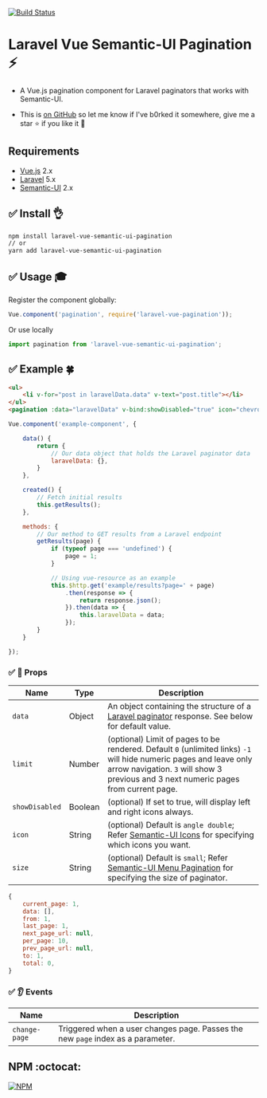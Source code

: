 [![Build Status](https://travis-ci.org/vinayakkulkarni/laravel-vue-semantic-ui-pagination.svg?branch=master)](https://travis-ci.org/vinayakkulkarni/laravel-vue-semantic-ui-pagination)

# Laravel Vue Semantic-UI Pagination :zap:
+ A Vue.js pagination component for Laravel paginators that works with Semantic-UI.

+ This is [on GitHub](https://github.com/vinayakkulkarni/vue-image)  so let me know if I've b0rked it somewhere, give me a star :star: if you like it :beers:

## Requirements

* [Vue.js](https://vuejs.org/) 2.x
* [Laravel](https://laravel.com/docs/) 5.x
* [Semantic-UI](https://semantic-ui.com/) 2.x

## :white_check_mark: Install :ok_hand:

```bash
npm install laravel-vue-semantic-ui-pagination
// or
yarn add laravel-vue-semantic-ui-pagination
```

## :white_check_mark: Usage :mortar_board:

Register the component globally:
```javascript
Vue.component('pagination', require('laravel-vue-pagination'));
```
Or use locally
```javascript
import pagination from 'laravel-vue-semantic-ui-pagination';
```

## :white_check_mark: Example :four_leaf_clover:

```html
<ul>
    <li v-for="post in laravelData.data" v-text="post.title"></li>
</ul>
<pagination :data="laravelData" v-bind:showDisabled="true" icon="chevron" v-on:change-page="getResults"></pagination>
```

```javascript
Vue.component('example-component', {

	data() {
		return {
			// Our data object that holds the Laravel paginator data
			laravelData: {},
		}
	},

	created() {
		// Fetch initial results
		this.getResults();
	},

	methods: {
		// Our method to GET results from a Laravel endpoint
		getResults(page) {
			if (typeof page === 'undefined') {
				page = 1;
			}

			// Using vue-resource as an example
			this.$http.get('example/results?page=' + page)
				.then(response => {
					return response.json();
				}).then(data => {
					this.laravelData = data;
				});
		}
	}

});
```

### :white_check_mark: :book: Props

| Name | Type | Description |
| --- | --- | --- |
| `data` | Object | An object containing the structure of a [Laravel paginator](https://laravel.com/docs/5.4/pagination) response. See below for default value. |
| `limit` | Number | (optional) Limit of pages to be rendered. Default `0` (unlimited links) `-1` will hide numeric pages and leave only arrow navigation. `3` will show 3 previous and 3 next numeric pages from current page. |
| `showDisabled` | Boolean | (optional) If set to true, will display left and right icons always. |
| `icon` | String | (optional) Default is `angle double`; Refer [Semantic-UI Icons](https://semantic-ui.com/elements/icon.html) for specifying which icons you want. |
| `size` | String | (optional) Default is `small`; Refer [Semantic-UI Menu Pagination](https://semantic-ui.com/collections/menu.html#pagination) for specifying the size of paginator. |

```javascript
{
	current_page: 1,
	data: [],
	from: 1,
	last_page: 1,
	next_page_url: null,
	per_page: 10,
	prev_page_url: null,
	to: 1,
	total: 0,
}
```

### :white_check_mark: :ear: Events

| Name | Description |
| --- | --- |
| `change-page` | Triggered when a user changes page. Passes the new `page` index as a parameter. |


## NPM :octocat:  

[![NPM](https://nodei.co/npm/laravel-vue-semantic-ui-pagination.png?downloads=true&downloadRank=true&stars=true)](https://nodei.co/npm/laravel-vue-semantic-ui-pagination/)